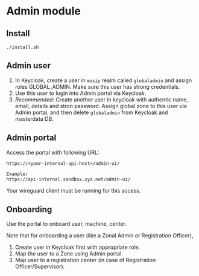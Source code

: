 # Admin module

## Install
```
./install.sh
```
## Admin user
1. In Keycloak, create a user in `mosip` realm called `globaladmin` and assign roles GLOBAL_ADMIN.  Make sure this user has strong credentials. 
2. Use this user to login into Admin portal via Keycloak.
3. _Recommended_: Create another user in keycloak with authentic name, email, details and stron password. Assign global zone to this user via Admin portal, and then delete `globaladmin` from Keycloak and masterdata DB.  

## Admin portal
Access the portal with following URL:
```
https://<your-internal-api-host>/admin-ui/

Example:
https://api-internal.sandbox.xyz.net/admin-ui/
```
Your wireguard client must be running for this access.

## Onboarding
Use the portal to onboard user, machine, center.

Note that for onboarding a user (like a Zonal Admin or Registration Officer),
1. Create user in Keycloak first with appropriate role. 
1. Map the user to a Zone using Admin portal.
1. Map user to a registration center (in case of Registration Officer/Supervisor).

